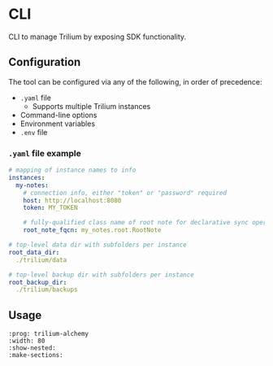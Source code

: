 # CLI

CLI to manage Trilium by exposing SDK functionality.

## Configuration

The tool can be configured via any of the following, in order of precedence:

- `.yaml` file
  - Supports multiple Trilium instances
- Command-line options
- Environment variables
- `.env` file

### `.yaml` file example

```yaml
# mapping of instance names to info
instances:
  my-notes:
    # connection info, either "token" or "password" required
    host: http://localhost:8080
    token: MY_TOKEN

    # fully-qualified class name of root note for declarative sync operation
    root_note_fqcn: my_notes.root.RootNote

# top-level data dir with subfolders per instance
root_data_dir:
  ./trilium/data

# top-level backup dir with subfolders per instance
root_backup_dir:
  ./trilium/backups
```

## Usage

```{typer} trilium_alchemy.tools.cli.main:app
:prog: trilium-alchemy
:width: 80
:show-nested:
:make-sections:
```
